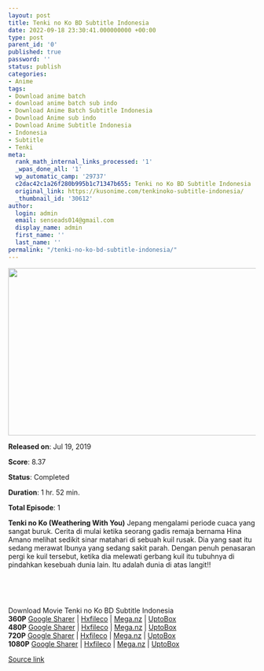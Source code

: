 ```yaml
---
layout: post
title: Tenki no Ko BD Subtitle Indonesia
date: 2022-09-18 23:30:41.000000000 +00:00
type: post
parent_id: '0'
published: true
password: ''
status: publish
categories:
- Anime
tags:
- Download anime batch
- download anime batch sub indo
- Download Anime Batch Subtitle Indonesia
- Download Anime sub indo
- Download Anime Subtitle Indonesia
- Indonesia
- Subtitle
- Tenki
meta:
  rank_math_internal_links_processed: '1'
  _wpas_done_all: '1'
  wp_automatic_camp: '29737'
  c2dac42c1a26f280b995b1c71347b655: Tenki no Ko BD Subtitle Indonesia
  original_link: https://kusonime.com/tenkinoko-subtitle-indonesia/
  _thumbnail_id: '30612'
author:
  login: admin
  email: senseads014@gmail.com
  display_name: admin
  first_name: ''
  last_name: ''
permalink: "/tenki-no-ko-bd-subtitle-indonesia/"
---
```

<p><img width="575" height="340" src="{{ site.baseurl }}/assets/2022/09/Tenki-no-Ko-575x340.jpg" class="attachment-thumb-large size-thumb-large wp-post-image" alt="" loading="lazy" title="Tenki no Ko BD Subtitle Indonesia" srcset="https://kusonime.com/wp-content/uploads/2021/05/Tenki-no-Ko-575x340.jpg 575w, https://kusonime.com/wp-content/uploads/2021/05/Tenki-no-Ko-300x177.jpg 300w, https://kusonime.com/wp-content/uploads/2021/05/Tenki-no-Ko-768x454.jpg 768w, https://kusonime.com/wp-content/uploads/2021/05/Tenki-no-Ko-520x307.jpg 520w, https://kusonime.com/wp-content/uploads/2021/05/Tenki-no-Ko.jpg 1000w" sizes="(max-width: 575px) 100vw, 575px" />
<p><b>Released on</b>: Jul 19, 2019</p>
<p>
<p><b>Score</b>: 8.37</p>
<p>
<p><b>Status</b>: Completed</p>
<p>
<p><b>Duration</b>: 1 hr. 52 min.</p>
<p>
<p><b>Total Episode</b>: 1</p>
<p>
<p><strong>Tenki no Ko (Weathering With You)</strong> Jepang mengalami periode cuaca yang sangat buruk. Cerita di mulai ketika seorang gadis remaja bernama Hina Amano melihat sedikit sinar matahari di sebuah kuil rusak. Dia yang saat itu sedang merawat Ibunya yang sedang sakit parah. Dengan penuh penasaran pergi ke kuil tersebut, ketika dia melewati gerbang kuil itu tubuhnya di pindahkan kesebuah dunia lain. Itu adalah dunia di atas langit!!</p>
<p>
<p> </p>
<p>
<p> </p>
<p>
<div class="smokeddl">
<div class="smokettl">Download Movie Tenki no Ko BD Subtitle Indonesia</div>
<div class="smokeurl"><strong>360P</strong> <a href="https://acefile.co/f/26858553/aizu-tenki-no-ko-bd-360pkusonime-mp4" target="_blank" rel="noopener noreferrer">Google Sharer</a> | <a href="https://hxfile.co/l0vf0achkqqo" target="_blank" rel="noopener">Hxfileco</a> | <a href="https://mega.nz/file/IAYQXa5b#8De4nPMHO1qxQjDCajChbThCUDxmcuPUKxfPX4w2vlw" target="_blank" rel="noopener noreferrer">Mega.nz</a> | <a href="https://uptobox.com/ujsybn4uibf7" target="_blank" rel="noopener">UptoBox</a></div>
<div class="smokeurl"><strong>480P</strong> <a href="https://acefile.co/f/25674890/kusonime-kena-azab-bersamamu-bd-aizukara480p-rar" target="_blank" rel="noopener noreferrer">Google Sharer</a> | <a href="https://hxfile.co/2wyqr5yryehc" target="_blank" rel="noopener">Hxfileco</a> | <a href="https://mega.nz/file/HRoi2Yab#-R4Pj-wCEDxDxPh-jBjlHwDASGO5PYrXBJqvlKhAI1g" target="_blank" rel="noopener noreferrer">Mega.nz</a> | <a href="https://uptobox.com/0zj7gs45qzyb" target="_blank" rel="noopener">UptoBox</a></div>
<div class="smokeurl"><strong>720P</strong> <a href="https://acefile.co/f/25674892/kusonime-kena-azab-bersamamu-bd-aizukara720p-rar" target="_blank" rel="noopener noreferrer">Google Sharer</a> | <a href="https://hxfile.co/9kc41a8lrbog" target="_blank" rel="noopener">Hxfileco</a> | <a href="https://mega.nz/file/6QhGzQDJ#ItSBQ0vmoYN37Cb1iYxmzFCeXN6eTRjDH83f2MtKo3g" target="_blank" rel="noopener noreferrer">Mega.nz</a> | <a href="https://uptobox.com/zn6w7fy0sg1l" target="_blank" rel="noopener">UptoBox</a></div>
<div class="smokeurl"><strong>1080P</strong> <a href="https://acefile.co/f/25674894/kusonime-kena-azab-bersamamu-bd-aizukara1080p-rar" target="_blank" rel="noopener noreferrer">Google Sharer</a> | <a href="https://hxfile.co/dwkayfg5a7r1" target="_blank" rel="noopener">Hxfileco</a> | <a href="https://mega.nz/file/KMgmSaYA#O4nhdwbpK5KqwdA-jqPyKrAMcGRS2Tv28qgUOloAkJQ" target="_blank" rel="noopener noreferrer">Mega.nz</a> | <a href="https://uptobox.com/8tlk3obrd0fl" target="_blank" rel="noopener">UptoBox</a></div>
</div>
<p><a href="https://kusonime.com/tenkinoko-subtitle-indonesia/">Source link </a></p>
